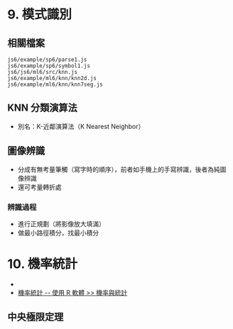 # 9. 模式識別
## 相關檔案
```
js6/example/sp6/parse1.js
js6/example/sp6/symbol1.js
js6/js6/ml6/src/knn.js
js6/example/ml6/knn/knn2d.js
js6/example/ml6/knn/knn7seg.js
```

## KNN 分類演算法
* 別名：K-近鄰演算法（K Nearest Neighbor）

## 圖像辨識
* 分成有無考量筆觸（寫字時的順序），前者如手機上的手寫辨識，後者為純圖像辨識
* 還可考量轉折處

### 辨識過程
* 進行正規劃（將影像放大填滿）
* 做最小路徑積分，找最小積分

# 10. 機率統計
* 
* [機率統計 -- 使用 R 軟體 >> 機率與統計](http://misavo.com/view/st/basic.md)
## 中央極限定理